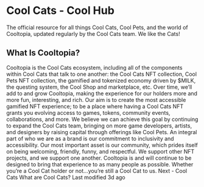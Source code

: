# Cool Cats - Cool Hub

The official resource for all things Cool Cats, Cool Pets, and the world of Cooltopia, updated regularly by the Cool Cats team. We like the Cats!

## What Is Cooltopia?

Cooltopia is the Cool Cats ecosystem, including all of the components within Cool Cats that talk to one another: the Cool Cats NFT collection, Cool Pets NFT collection, the gamified and tokenized economy driven by $MILK, the questing system, the Cool Shop and marketplace, etc. Over time, we’ll add to and grow Cooltopia, making the experience for our holders more and more fun, interesting, and rich.
Our aim is to create the most accessible gamified NFT experience; to be a place where having a Cool Cats NFT grants you evolving access to games, tokens, community events, collaborations, and more. We believe we can achieve this goal by continuing to expand the Cool Cats team, bringing on more game developers, artists, and designers by raising capital through offerings like Cool Pets.
An integral part of who we are as a brand is our commitment to inclusivity and accessibility. Our most important asset is our community, which prides itself on being welcoming, friendly, funny, and respectful. We support other NFT projects, and we support one another. Cooltopia is and will continue to be designed to bring that experience to as many people as possible. Whether you’re a Cool Cat holder or not…you’re still a Cool Cat to us. 
Next - Cool Cats
What are Cool Cats?
Last modified 3d ago

